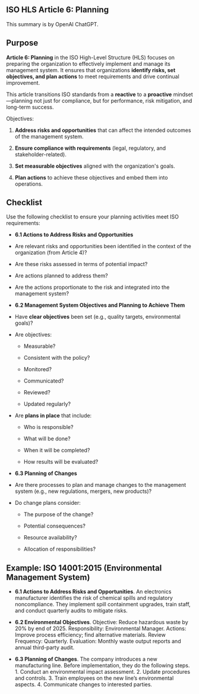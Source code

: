 ## ISO HLS Article 6: Planning

This summary is by OpenAI ChatGPT.

## Purpose

**Article 6: Planning** in the ISO High-Level Structure (HLS) focuses on preparing the organization to effectively implement and manage its management system. It ensures that organizations **identify risks, set objectives, and plan actions** to meet requirements and drive continual improvement.

This article transitions ISO standards from a **reactive** to a **proactive** mindset—planning not just for compliance, but for performance, risk mitigation, and long-term success.

Objectives:

1. **Address risks and opportunities** that can affect the intended outcomes of the management system.

2. **Ensure compliance with requirements** (legal, regulatory, and stakeholder-related).

3. **Set measurable objectives** aligned with the organization's goals.

4. **Plan actions** to achieve these objectives and embed them into operations.


## Checklist

Use the following checklist to ensure your planning activities meet ISO requirements:

* **6.1 Actions to Address Risks and Opportunities**

* Are relevant risks and opportunities been identified in the context of the organization (from Article 4)?

* Are these risks assessed in terms of potential impact?

* Are actions planned to address them?

* Are the actions proportionate to the risk and integrated into the management system?

* **6.2 Management System Objectives and Planning to Achieve Them**

* Have **clear objectives** been set (e.g., quality targets, environmental goals)?

* Are objectives:

  * Measurable?

  * Consistent with the policy?

  * Monitored?

  * Communicated?

  * Reviewed?

  * Updated regularly?

* Are **plans in place** that include:

  * Who is responsible?

  * What will be done?

  * When it will be completed?

  * How results will be evaluated?

* **6.3 Planning of Changes**

* Are there processes to plan and manage changes to the management system (e.g., new regulations, mergers, new products)?

* Do change plans consider:

  * The purpose of the change?

  * Potential consequences?

  * Resource availability?

  * Allocation of responsibilities?

## Example: ISO 14001:2015 (Environmental Management System)

* **6.1 Actions to Address Risks and Opportunities**. An  electronics
  manufacturer identifies the risk of chemical spills and regulatory
  noncompliance. They implement spill containment upgrades, train staff, and
  conduct quarterly audits to mitigate risks.

* **6.2 Environmental Objectives**. Objective: Reduce hazardous waste by 20% by
  end of 2025. Responsibility: Environmental Manager. Actions: Improve process
  efficiency; find alternative materials. Review Frequency: Quarterly.
  Evaluation: Monthly waste output reports and annual third-party audit.

* **6.3 Planning of Changes**. The company introduces a new manufacturing line.
  Before implementation, they do the following steps. 1. Conduct an
  environmental impact assessment. 2. Update procedures and controls. 3. Train
  employees on the new line’s environmental aspects. 4. Communicate changes to
  interested parties.
